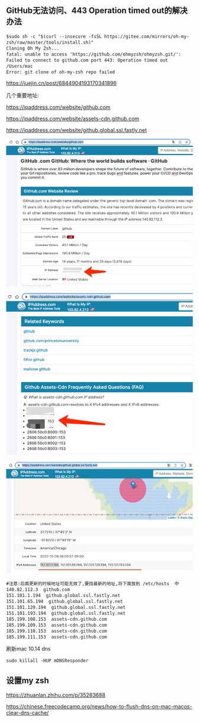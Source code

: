
## GitHub无法访问、443 Operation timed out的解决办法


```shell
$sudo sh -c "$(curl --insecure -fsSL https://gitee.com/mirrors/oh-my-zsh/raw/master/tools/install.sh)"
Cloning Oh My Zsh...
fatal: unable to access 'https://github.com/ohmyzsh/ohmyzsh.git/': Failed to connect to github.com port 443: Operation timed out
/Users/mac
Error: git clone of oh-my-zsh repo failed
```


https://juejin.cn/post/6844904193170341896


几个重要地址:

https://ipaddress.com/website/github.com

https://ipaddress.com/website/assets-cdn.github.com

https://ipaddress.com/website/github.global.ssl.fastly.net

![img.png](img.png)

![img_1.png](img_1.png)

![img_2.png](img_2.png)


```shell
#注意:后面更新的时候地址可能无效了,要找最新的地址,将下面放到 /etc/hosts  中
140.82.112.3  github.com 
151.101.1.194  github.global.ssl.fastly.net
151.101.65.194  github.global.ssl.fastly.net
151.101.129.194  github.global.ssl.fastly.net
151.101.193.194  github.global.ssl.fastly.net
185.199.108.153  assets-cdn.github.com
185.199.109.153  assets-cdn.github.com
185.199.110.153  assets-cdn.github.com
185.199.111.153  assets-cdn.github.com
```


刷新mac 10.14 dns

```shell
sudo killall -HUP mDNSResponder

```


## 设置my zsh

https://zhuanlan.zhihu.com/p/35283688

https://chinese.freecodecamp.org/news/how-to-flush-dns-on-mac-macos-clear-dns-cache/



